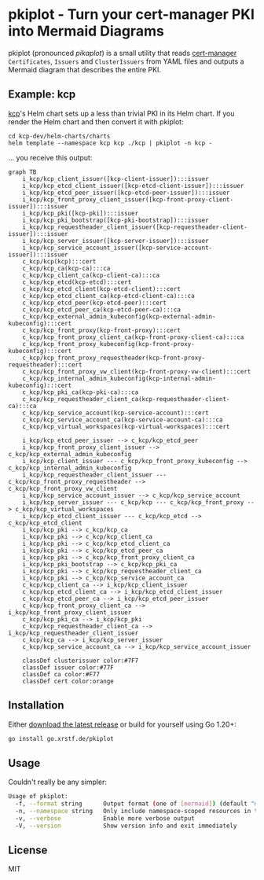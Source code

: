 # pkiplot - Turn your cert-manager PKI into Mermaid Diagrams

pkiplot (pronounced _pikaplot_) is a small utility that reads [cert-manager](https://cert-manager.io/)
`Certificates`, `Issuers` and `ClusterIssuers` from YAML files and outputs a Mermaid diagram that describes
the entire PKI.

## Example: kcp

[kcp](https://www.kcp.io/)'s Helm chart sets up a less than trivial PKI in its Helm chart. If you render the
Helm chart and then convert it with pkiplot:

```
cd kcp-dev/helm-charts/charts
helm template --namespace kcp kcp ./kcp | pkiplot -n kcp -
```

… you receive this output:

```mermaid
graph TB
    i_kcp/kcp_client_issuer([kcp-client-issuer]):::issuer
    i_kcp/kcp_etcd_client_issuer([kcp-etcd-client-issuer]):::issuer
    i_kcp/kcp_etcd_peer_issuer([kcp-etcd-peer-issuer]):::issuer
    i_kcp/kcp_front_proxy_client_issuer([kcp-front-proxy-client-issuer]):::issuer
    i_kcp/kcp_pki([kcp-pki]):::issuer
    i_kcp/kcp_pki_bootstrap([kcp-pki-bootstrap]):::issuer
    i_kcp/kcp_requestheader_client_issuer([kcp-requestheader-client-issuer]):::issuer
    i_kcp/kcp_server_issuer([kcp-server-issuer]):::issuer
    i_kcp/kcp_service_account_issuer([kcp-service-account-issuer]):::issuer
    c_kcp/kcp(kcp):::cert
    c_kcp/kcp_ca(kcp-ca):::ca
    c_kcp/kcp_client_ca(kcp-client-ca):::ca
    c_kcp/kcp_etcd(kcp-etcd):::cert
    c_kcp/kcp_etcd_client(kcp-etcd-client):::cert
    c_kcp/kcp_etcd_client_ca(kcp-etcd-client-ca):::ca
    c_kcp/kcp_etcd_peer(kcp-etcd-peer):::cert
    c_kcp/kcp_etcd_peer_ca(kcp-etcd-peer-ca):::ca
    c_kcp/kcp_external_admin_kubeconfig(kcp-external-admin-kubeconfig):::cert
    c_kcp/kcp_front_proxy(kcp-front-proxy):::cert
    c_kcp/kcp_front_proxy_client_ca(kcp-front-proxy-client-ca):::ca
    c_kcp/kcp_front_proxy_kubeconfig(kcp-front-proxy-kubeconfig):::cert
    c_kcp/kcp_front_proxy_requestheader(kcp-front-proxy-requestheader):::cert
    c_kcp/kcp_front_proxy_vw_client(kcp-front-proxy-vw-client):::cert
    c_kcp/kcp_internal_admin_kubeconfig(kcp-internal-admin-kubeconfig):::cert
    c_kcp/kcp_pki_ca(kcp-pki-ca):::ca
    c_kcp/kcp_requestheader_client_ca(kcp-requestheader-client-ca):::ca
    c_kcp/kcp_service_account(kcp-service-account):::cert
    c_kcp/kcp_service_account_ca(kcp-service-account-ca):::ca
    c_kcp/kcp_virtual_workspaces(kcp-virtual-workspaces):::cert

    i_kcp/kcp_etcd_peer_issuer --> c_kcp/kcp_etcd_peer
    i_kcp/kcp_front_proxy_client_issuer --> c_kcp/kcp_external_admin_kubeconfig
    i_kcp/kcp_client_issuer --- c_kcp/kcp_front_proxy_kubeconfig --> c_kcp/kcp_internal_admin_kubeconfig
    i_kcp/kcp_requestheader_client_issuer --- c_kcp/kcp_front_proxy_requestheader --> c_kcp/kcp_front_proxy_vw_client
    i_kcp/kcp_service_account_issuer --> c_kcp/kcp_service_account
    i_kcp/kcp_server_issuer --- c_kcp/kcp --- c_kcp/kcp_front_proxy --> c_kcp/kcp_virtual_workspaces
    i_kcp/kcp_etcd_client_issuer --- c_kcp/kcp_etcd --> c_kcp/kcp_etcd_client
    i_kcp/kcp_pki --> c_kcp/kcp_ca
    i_kcp/kcp_pki --> c_kcp/kcp_client_ca
    i_kcp/kcp_pki --> c_kcp/kcp_etcd_client_ca
    i_kcp/kcp_pki --> c_kcp/kcp_etcd_peer_ca
    i_kcp/kcp_pki --> c_kcp/kcp_front_proxy_client_ca
    i_kcp/kcp_pki_bootstrap --> c_kcp/kcp_pki_ca
    i_kcp/kcp_pki --> c_kcp/kcp_requestheader_client_ca
    i_kcp/kcp_pki --> c_kcp/kcp_service_account_ca
    c_kcp/kcp_client_ca --> i_kcp/kcp_client_issuer
    c_kcp/kcp_etcd_client_ca --> i_kcp/kcp_etcd_client_issuer
    c_kcp/kcp_etcd_peer_ca --> i_kcp/kcp_etcd_peer_issuer
    c_kcp/kcp_front_proxy_client_ca --> i_kcp/kcp_front_proxy_client_issuer
    c_kcp/kcp_pki_ca --> i_kcp/kcp_pki
    c_kcp/kcp_requestheader_client_ca --> i_kcp/kcp_requestheader_client_issuer
    c_kcp/kcp_ca --> i_kcp/kcp_server_issuer
    c_kcp/kcp_service_account_ca --> i_kcp/kcp_service_account_issuer

    classDef clusterissuer color:#7F7
    classDef issuer color:#77F
    classDef ca color:#F77
    classDef cert color:orange
```

## Installation

Either [download the latest release](https://github.com/xrstf/pkiplot/releases) or build for yourself using Go 1.20+:

```bash
go install go.xrstf.de/pkiplot
```

## Usage

Couldn't really be any simpler:

```bash
Usage of pkiplot:
  -f, --format string      Output format (one of [mermaid]) (default "mermaid")
  -n, --namespace string   Only include namespace-scoped resources in this namespace (also the default namespace for resources without namespace set)
  -v, --verbose            Enable more verbose output
  -V, --version            Show version info and exit immediately
```

## License

MIT
